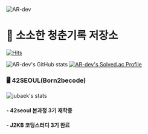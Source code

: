 ![AR-dev](https://user-images.githubusercontent.com/57913034/136562624-ec2741e8-83a3-4902-9a53-1d49d75315d3.png)

# 🧭 소소한 청춘기록 저장소
[![Hits](https://hits.seeyoufarm.com/api/count/incr/badge.svg?url=https%3A%2F%2Fgithub.com%2Fbjy0730%2Fhit-counter&count_bg=%2379C83D&title_bg=%23555555&icon=react.svg&icon_color=%23E7E7E7&title=hits&edge_flat=false)](https://github.com/bjy0730)

![AR-dev's GitHub stats](https://github-readme-stats.vercel.app/api?username=bjy0730&theme=tokyonight&show_icons=true&count_private=true)
[![AR-dev's Solved.ac Profile](http://mazassumnida.wtf/api/v2/generate_badge?boj=bjy0730)](https://solved.ac/bjy0730/)

### 🖥 42SEOUL(Born2becode)
![jubaek's stats](https://badge42.herokuapp.com/api/stats/jubaek)

#### - 42seoul 본과정 3기 재학중
#### - J2KB 코딩스터디 3기 완료

